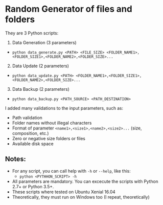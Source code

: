 # Random Generator of files and folders

They are 3 Python scripts:

1. Data Generation (3 parameters)
  * `python data_generate.py <PATH> <FILE_SIZE> <FOLDER_NAME1>,<FOLDER_SIZE1>,<FOLDER_NAME2>,<FOLDER_SIZE>...`
2. Data Update (2 parameters)
  * `python data_update.py <PATH> <FOLDER_NAME1>,<FOLDER_SIZE1>,<FOLDER_NAME2>,<FOLDER_SIZE>...`
3. Data Backup (2 parameters)
  * `python data_backup.py <PATH_SOURCE> <PATH_DESTINATION>`
  
I added many validations to the input parameters, such as:
* Path validation
* Folder names without illegal characters
* Format of parameter `<name1>,<size1>,<name2>,<size2>...` (size, composition, etc.)
* Zero or negative size folders or files
* Available disk space

## Notes:
* For any script, you can call help with `-h` or `--help`, like this:
  * `python <PYTHHON_SCRIPT> -h`
* All parameters are mandatory. You can excecute the scripts with Python 2.7+ or Python 3.5+.
* These scripts where tested on Ubuntu Xenial 16.04
* Theoretically, they must run on Windows too (I repeat, theoretically)





